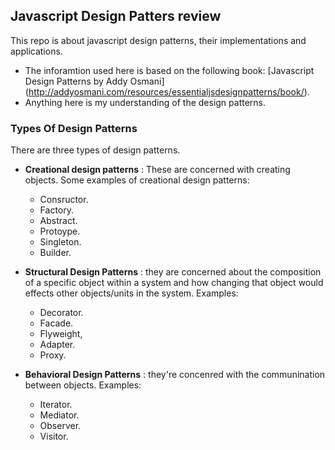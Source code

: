 ## Javascript Design Patters review

 This repo is about javascript design patterns, their implementations and applications. 
 
 - The inforamtion used here is based on the following book: [Javascript Design Patterns by Addy Osmani] (http://addyosmani.com/resources/essentialjsdesignpatterns/book/).
 - Anything here is my understanding of the design patterns. 
 
 
### Types Of Design Patterns
 
 There are three types of design patterns.
 	
 - **Creational design patterns** : These are concerned with creating objects. Some examples of creational design patterns:
 
 	- Consructor.
 	- Factory.
 	- Abstract.
 	- Protoype.
 	- Singleton.
 	- Builder.
 	
 - **Structural Design Patterns** : they are concerned about the composition of a specific object within a system and how changing that object would effects other objects/units in the system. Examples:

 	- Decorator.
 	- Facade.
 	- Flyweight,
 	- Adapter.
 	- Proxy.

 - **Behavioral Design Patterns** : 	they're concenred with the communination between objects. Examples:
 
 	- Iterator.
 	- Mediator.
 	- Observer.
 	- Visitor.
 	